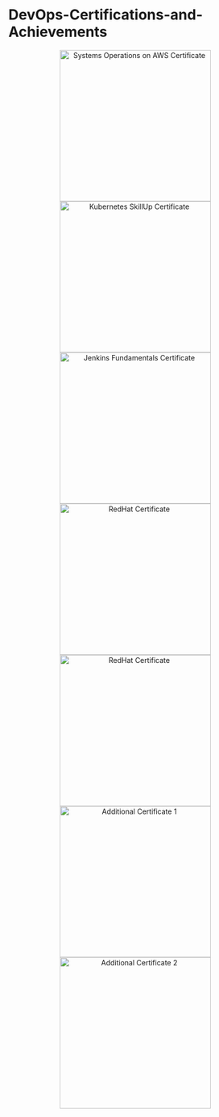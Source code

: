 # DevOps-Certifications-and-Achievements

<div align="center">

<img src="Certificare Aws.PNG" width="300px" alt="Systems Operations on AWS Certificate"/>
<img src="Intro-Kubernetes-SkillUp.png" width="300px" alt="Kubernetes SkillUp Certificate"/>
<img src="Jenkins-Curs-Build.png" width="300px" alt="Jenkins Fundamentals Certificate"/>
<img src="RedHat Certificat.png" width="300px" alt="RedHat Certificate"/>
<img src="Red-Hat.png" width="300px" alt="RedHat Certificate"/>
<img src="1.JPG" width="300px" alt="Additional Certificate 1"/>
<img src="2.JPG" width="300px" alt="Additional Certificate 2"/>

</div>
